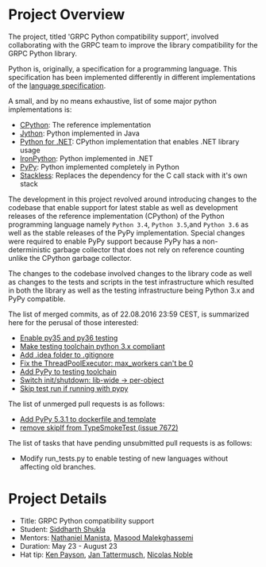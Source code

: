 Project Overview
================
The project, titled 'GRPC Python compatibility support', involved
collaborating with the GRPC team to improve the library compatibility
for the GRPC Python library.

Python is, originally, a specification for a programming language. This
specification has been implemented differently in different
implementations of the [language specification](https://docs.python.org/3/reference/).

A small, and by no means exhaustive, list of some major python implementations
is:

- [CPython](https://www.python.org/): The reference implementation
- [Jython](http://www.jython.org/): Python implemented in Java
- [Python for .NET](http://pythonnet.sourceforge.net/): CPython implementation that enables .NET library usage
- [IronPython](http://ironpython.net/): Python implemented in .NET
- [PyPy](http://pypy.org/): Python implemented completely in Python
- [Stackless](https://bitbucket.org/stackless-dev/stackless/wiki/Home): Replaces the dependency for the C call stack with it's own stack

The development in this project revolved around
introducing changes to the codebase that enable support for latest
stable as well as development releases of the reference implementation
(CPython) of the Python programming language namely `Python 3.4`,
`Python 3.5`,and `Python 3.6` as well as the stable releases of the
PyPy implementation. Special changes were required to enable PyPy
support because PyPy has a non-deterministic garbage collector that does
not rely on reference counting unlike the CPython garbage collector.

The changes to the codebase involved changes to the library code as well
as changes to the tests and scripts in the test infrastructure which
resulted in both the library as well as the testing infrastructure being
Python 3.x and PyPy compatible.

The list of merged commits, as of 22.08.2016 23:59 CEST,  is summarized
here for the perusal of those interested:

- [Enable py35 and py36 testing](https://github.com/grpc/grpc/commit/c478214e475e103c5cdf477f0adc18bba2c03903)
- [Make testing toolchain python 3.x compliant](https://github.com/grpc/grpc/commit/0589e533cd65a2ca9e0e610cc1b284d016986572)
- [Add .idea folder to .gitignore](https://github.com/grpc/grpc/commit/365ef40947e22b5438a63f123679ae9a5474c47c)
- [Fix the ThreadPoolExecutor: max_workers can't be 0](https://github.com/grpc/grpc/commit/de84d566b8fad6808e5263a25a17fa231cb5713c)
- [Add PyPy to testing toolchain](https://github.com/grpc/grpc/commit/2135a1b557f8b992186d5317cb767ac4dbcdfe5c)
- [Switch init/shutdown: lib-wide -> per-object](https://github.com/grpc/grpc/commit/9eedb4ffd74aed8d246a07f8007960b2bc167f55)
- [Skip test run if running with pypy](https://github.com/grpc/grpc/commit/f0f58e68738abbc317f7f449c5104f7fbbff26bd)

The list of unmerged pull requests is as follows:

- [Add PyPy 5.3.1 to dockerfile and template](https://github.com/grpc/grpc/pull/7763)
- [remove skipIf from TypeSmokeTest (issue 7672)](https://github.com/grpc/grpc/pull/7831)

The list of tasks that have pending unsubmitted pull requests is as follows:

- Modify run_tests.py to enable testing of new languages without
  affecting old branches.

Project Details
===============
- Title: GRPC Python compatibility support
- Student: [Siddharth Shukla](https://github.com/thunderboltsid)
- Mentors: [Nathaniel Manista](https://github.com/nathanielmanistaatgoogle), [Masood Malekghassemi](https://github.com/soltanmm)
- Duration: May 23 - August 23
- Hat tip: [Ken Payson](https://github.com/kpayson64), [Jan Tattermusch](https://github.com/jtattermusch), [Nicolas Noble](https://github.com/nicolasnoble)

